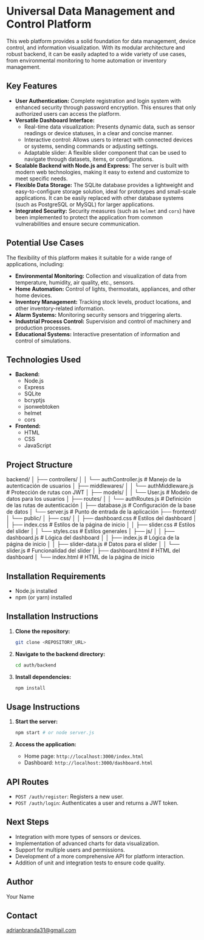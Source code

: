 # Universal Data Management and Control Platform

This web platform provides a solid foundation for data management, device control, and information visualization. With its modular architecture and robust backend, it can be easily adapted to a wide variety of use cases, from environmental monitoring to home automation or inventory management.

## Key Features

* **User Authentication:** Complete registration and login system with enhanced security through password encryption. This ensures that only authorized users can access the platform.
* **Versatile Dashboard Interface:**
    * Real-time data visualization: Presents dynamic data, such as sensor readings or device statuses, in a clear and concise manner.
    * Interactive control: Allows users to interact with connected devices or systems, sending commands or adjusting settings.
    * Adaptable slider: A flexible slider component that can be used to navigate through datasets, items, or configurations.
* **Scalable Backend with Node.js and Express:** The server is built with modern web technologies, making it easy to extend and customize to meet specific needs.
* **Flexible Data Storage:** The SQLite database provides a lightweight and easy-to-configure storage solution, ideal for prototypes and small-scale applications. It can be easily replaced with other database systems (such as PostgreSQL or MySQL) for larger applications.
* **Integrated Security:** Security measures (such as `helmet` and `cors`) have been implemented to protect the application from common vulnerabilities and ensure secure communication.

## Potential Use Cases

The flexibility of this platform makes it suitable for a wide range of applications, including:

* **Environmental Monitoring:** Collection and visualization of data from temperature, humidity, air quality, etc., sensors.
* **Home Automation:** Control of lights, thermostats, appliances, and other home devices.
* **Inventory Management:** Tracking stock levels, product locations, and other inventory-related information.
* **Alarm Systems:** Monitoring security sensors and triggering alerts.
* **Industrial Process Control:** Supervision and control of machinery and production processes.
* **Educational Systems:** Interactive presentation of information and control of simulations.

## Technologies Used

* **Backend:**
    * Node.js
    * Express
    * SQLite
    * bcryptjs
    * jsonwebtoken
    * helmet
    * cors
* **Frontend:**
    * HTML
    * CSS
    * JavaScript

## Project Structure


backend/
│   ├── controllers/
│   │   └── authController.js  # Manejo de la autenticación de usuarios
│   ├── middlewares/
│   │   └── authMiddleware.js # Protección de rutas con JWT
│   ├── models/
│   │   └── User.js           # Modelo de datos para los usuarios
│   ├── routes/
│   │   └── authRoutes.js     # Definición de las rutas de autenticación
│   ├── database.js           # Configuración de la base de datos
│   └── server.js             # Punto de entrada de la aplicación
├── frontend/
│   └── public/
│       ├── css/
│       │   ├── dashboard.css # Estilos del dashboard
│       │   ├── index.css     # Estilos de la página de inicio
│       │   ├── slider.css    # Estilos del slider
│       │   └── styles.css    # Estilos generales
│       ├── js/
│       │   ├── dashboard.js  # Lógica del dashboard
│       │   ├── index.js      # Lógica de la página de inicio
│       │   ├── slider-data.js # Datos para el slider
│       │   └── slider.js     # Funcionalidad del slider
│       ├── dashboard.html    # HTML del dashboard
│       └── index.html        # HTML de la página de inicio


## Installation Requirements

* Node.js installed
* npm (or yarn) installed

## Installation Instructions

1.  **Clone the repository:**

    ```bash
    git clone <REPOSITORY_URL>
    ```

2.  **Navigate to the backend directory:**

    ```bash
    cd auth/backend
    ```

3.  **Install dependencies:**

    ```bash
    npm install
    ```

## Usage Instructions

1.  **Start the server:**

    ```bash
    npm start # or node server.js
    ```

2.  **Access the application:**

    * Home page: `http://localhost:3000/index.html`
    * Dashboard: `http://localhost:3000/dashboard.html`

## API Routes

* `POST /auth/register`: Registers a new user.
* `POST /auth/login`: Authenticates a user and returns a JWT token.

## Next Steps

* Integration with more types of sensors or devices.
* Implementation of advanced charts for data visualization.
* Support for multiple users and permissions.
* Development of a more comprehensive API for platform interaction.
* Addition of unit and integration tests to ensure code quality.

## Author

Your Name

## Contact

adrianbranda31@gmail.com